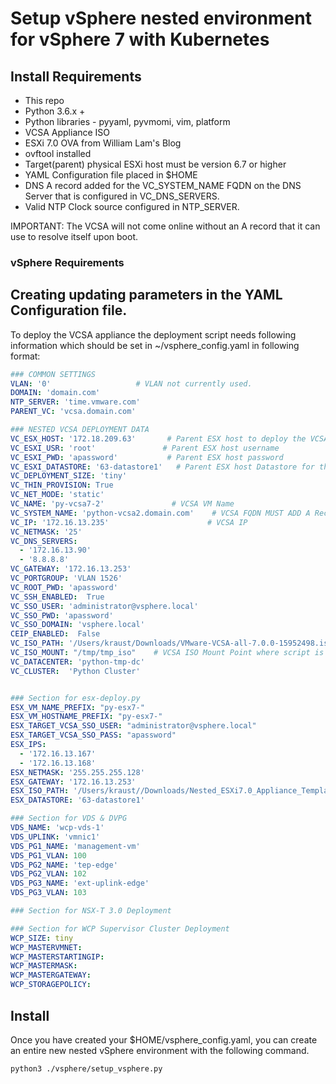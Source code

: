 # Setup vSphere nested environment for vSphere 7 with Kubernetes


## Install Requirements

- This repo 
- Python 3.6.x +
- Python libraries - pyyaml, pyvmomi, vim, platform
- VCSA Appliance ISO
- ESXi 7.0 OVA from William Lam's Blog
- ovftool installed
- Target(parent) physical ESXi host must be version 6.7 or higher
- YAML Configuration file placed in $HOME
- DNS A record added for the VC_SYSTEM_NAME FQDN on the DNS Server that is configured in VC_DNS_SERVERS.
- Valid NTP Clock source configured in NTP_SERVER.

IMPORTANT:  The VCSA will not come online without an A record that it can use to resolve itself upon boot.

### vSphere Requirements


## Creating updating parameters in the YAML Configuration file.

To deploy the VCSA appliance the deployment script needs following information which should be set in ~/vsphere_config.yaml in following format:

``` yaml
### COMMON SETTINGS
VLAN: '0'                   # VLAN not currently used.
DOMAIN: 'domain.com'
NTP_SERVER: 'time.vmware.com'
PARENT_VC: 'vcsa.domain.com'

### NESTED VCSA DEPLOYMENT DATA
VC_ESX_HOST: '172.18.209.63'       # Parent ESX host to deploy the VCSA Appliance
VC_ESXI_USR: 'root'               # Parent ESX host username
VC_ESXI_PWD: 'apassword'           # Parent ESX host password
VC_ESXI_DATASTORE: '63-datastore1'   # Parent ESX host Datastore for the VCSA Appliance
VC_DEPLOYMENT_SIZE: 'tiny'
VC_THIN_PROVISION: True
VC_NET_MODE: 'static'
VC_NAME: 'py-vcsa7-2'               # VCSA VM Name
VC_SYSTEM_NAME: 'python-vcsa2.domain.com'    # VCSA FQDN MUST ADD A Rec to DNS
VC_IP: '172.16.13.235'                      # VCSA IP
VC_NETMASK: '25'
VC_DNS_SERVERS:
  - '172.16.13.90'
  - '8.8.8.8'
VC_GATEWAY: '172.16.13.253'
VC_PORTGROUP: 'VLAN 1526'
VC_ROOT_PWD: 'apassword'
VC_SSH_ENABLED:  True
VC_SSO_USER: 'administrator@vsphere.local'
VC_SSO_PWD: 'apassword'
VC_SSO_DOMAIN: 'vsphere.local'
CEIP_ENABLED:  False
VC_ISO_PATH: '/Users/kraust/Downloads/VMware-VCSA-all-7.0.0-15952498.iso'
VC_ISO_MOUNT: "/tmp/tmp_iso"    # VCSA ISO Mount Point where script is run
VC_DATACENTER: 'python-tmp-dc'
VC_CLUSTER:  'Python Cluster'


### Section for esx-deploy.py
ESX_VM_NAME_PREFIX: "py-esx7-"
ESX_VM_HOSTNAME_PREFIX: "py-esx7-"
ESX_TARGET_VCSA_SSO_USER: "administrator@vsphere.local"
ESX_TARGET_VCSA_SSO_PASS: "apassword"
ESX_IPS:
  - '172.16.13.167'
  - '172.16.13.168'
ESX_NETMASK: '255.255.255.128'
ESX_GATEWAY: '172.16.13.253'
ESX_ISO_PATH: '/Users/kraust//Downloads/Nested_ESXi7.0_Appliance_Template_v1.ova'
ESX_DATASTORE: '63-datastore1'

### Section for VDS & DVPG
VDS_NAME: 'wcp-vds-1'
VDS_UPLINK: 'vmnic1'
VDS_PG1_NAME: 'management-vm'
VDS_PG1_VLAN: 100
VDS_PG2_NAME: 'tep-edge'
VDS_PG2_VLAN: 102
VDS_PG3_NAME: 'ext-uplink-edge'
VDS_PG3_VLAN: 103

### Section for NSX-T 3.0 Deployment

### Section for WCP Supervisor Cluster Deployment
WCP_SIZE: tiny
WCP_MASTERVMNET: 
WCP_MASTERSTARTINGIP:
WCP_MASTERMASK:
WCP_MASTERGATEWAY: 
WCP_STORAGEPOLICY:


```

## Install 

Once you have created your $HOME/vsphere_config.yaml, you can create an entire new nested vSphere environment with the following command.

```shell
python3 ./vsphere/setup_vsphere.py
```


